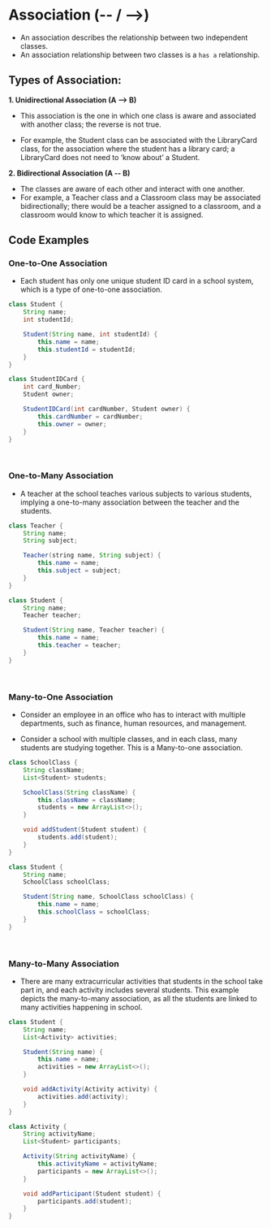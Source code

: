 # Association (-- / -->)

- An association describes the relationship between two independent classes.
- An association relationship between two classes is a `has a` relationship.

## Types of Association:

**1. Unidirectional Association (A --> B)**

- This association is the one in which one class is aware and associated with another class; the reverse is not true.

- For example, the Student class can be associated with the LibraryCard class, for the association where the student has
  a library card; a LibraryCard does not need to ‘know about’ a Student.

**2. Bidirectional Association (A -- B)**

- The classes are aware of each other and interact with one another.
- For example, a Teacher class and a Classroom class
  may be associated bidirectionally; there would be a teacher assigned to a classroom, and a classroom would know to
  which teacher it is assigned.

## Code Examples

### One-to-One Association

- Each student has only one unique student ID card in a school system, which is a type of one-to-one association.

```java
class Student {
    String name;
    int studentId;

    Student(String name, int studentId) {
        this.name = name;
        this.studentId = studentId;
    }
}

class StudentIDCard {
    int card_Number;
    Student owner;

    StudentIDCard(int cardNumber, Student owner) {
        this.cardNumber = cardNumber;
        this.owner = owner;
    }
}
```

<br />

### One-to-Many Association

- A teacher at the school teaches various subjects to various students, implying a one-to-many association between the
  teacher and the students.

```java
class Teacher {
    String name;
    String subject;

    Teacher(string name, String subject) {
        this.name = name;
        this.subject = subject;
    }
}

class Student {
    String name;
    Teacher teacher;

    Student(String name, Teacher teacher) {
        this.name = name;
        this.teacher = teacher;
    }
}
```

<br />

### Many-to-One Association

- Consider an employee in an office who has to interact with multiple departments, such as finance, human resources, and
  management.

- Consider a school with multiple classes, and in each class, many students are studying together. This is a Many-to-one
  association.

```java
class SchoolClass {
    String className;
    List<Student> students;

    SchoolClass(String className) {
        this.className = className;
        students = new ArrayList<>();
    }

    void addStudent(Student student) {
        students.add(student);
    }
}

class Student {
    String name;
    SchoolClass schoolClass;

    Student(String name, SchoolClass schoolClass) {
        this.name = name;
        this.schoolClass = schoolClass;
    }
}
```

<br />

### Many-to-Many Association

- There are many extracurricular activities that students in the school take part in, and each activity includes several
  students. This example depicts the many-to-many association, as all the students are linked to many activities
  happening in school.

```java
class Student {
    String name;
    List<Activity> activities;

    Student(String name) {
        this.name = name;
        activities = new ArrayList<>();
    }

    void addActivity(Activity activity) {
        activities.add(activity);
    }
}

class Activity {
    String activityName;
    List<Student> participants;

    Activity(String activityName) {
        this.activityName = activityName;
        participants = new ArrayList<>();
    }

    void addParticipant(Student student) {
        participants.add(student);
    }
}
```
